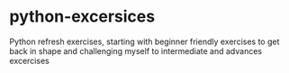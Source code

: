 # python-excersices
Python refresh exercises, starting with beginner friendly exercises to get back in shape and challenging myself to intermediate and advances excercises
